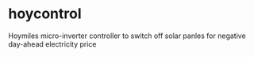 # hoycontrol
Hoymiles micro-inverter controller to switch off solar panles for negative day-ahead electricity price 
